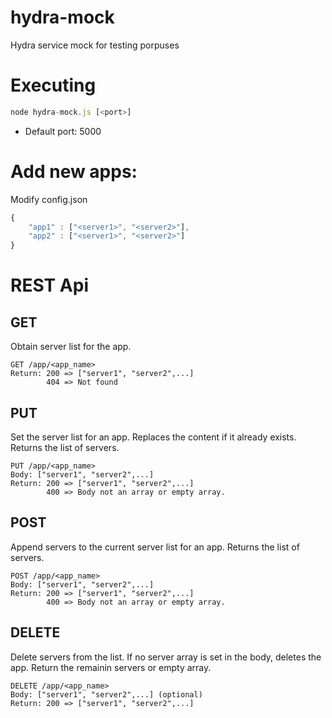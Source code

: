 hydra-mock
==========

Hydra service mock for testing porpuses

# Executing
```javascript
node hydra-mock.js [<port>]
```

* Default port: 5000

# Add new apps:

Modify config.json
```javascript
{
	"app1" : ["<server1>", "<server2>"],
	"app2" : ["<server1>", "<server2>"]
}
```

# REST Api

## GET

Obtain server list for the app.

```
GET /app/<app_name>
Return: 200 => ["server1", "server2",...]
		404 => Not found
```

## PUT

Set the server list for an app. Replaces the content if it already exists. Returns the list of servers.

```
PUT /app/<app_name>
Body: ["server1", "server2",...]
Return: 200 => ["server1", "server2",...]
		400 => Body not an array or empty array.
```

## POST

Append servers to the current server list for an app. Returns the list of servers.

```
POST /app/<app_name>
Body: ["server1", "server2",...]
Return: 200 => ["server1", "server2",...]
		400 => Body not an array or empty array.
```

## DELETE

Delete servers from the list. If no server array is set in the body, deletes the app. Return the remainin servers or empty array.

```
DELETE /app/<app_name>
Body: ["server1", "server2",...] (optional)
Return: 200 => ["server1", "server2",...]
```
